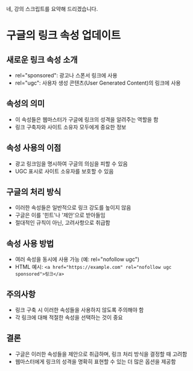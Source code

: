 네, 강의 스크립트를 요약해 드리겠습니다.

# 구글의 링크 속성 업데이트

## 새로운 링크 속성 소개

- rel="sponsored": 광고나 스폰서 링크에 사용
- rel="ugc": 사용자 생성 콘텐츠(User Generated Content)의 링크에 사용

## 속성의 의미

- 이 속성들은 웹마스터가 구글에 링크의 성격을 알려주는 역할을 함
- 링크 구축자와 사이트 소유자 모두에게 중요한 정보

## 속성 사용의 이점

- 광고 링크임을 명시하여 구글의 의심을 피할 수 있음
- UGC 표시로 사이트 소유자를 보호할 수 있음

## 구글의 처리 방식

- 이러한 속성들은 일반적으로 링크 강도를 높이지 않음
- 구글은 이를 '힌트'나 '제안'으로 받아들임
- 절대적인 규칙이 아닌, 고려사항으로 취급함

## 속성 사용 방법

- 여러 속성을 동시에 사용 가능 (예: rel="nofollow ugc")
- HTML 예시: `<a href="https://example.com" rel="nofollow ugc sponsored">링크</a>`

## 주의사항

- 링크 구축 시 이러한 속성들을 사용하지 않도록 주의해야 함
- 각 링크에 대해 적절한 속성을 선택하는 것이 중요

## 결론

- 구글은 이러한 속성들을 제안으로 취급하며, 링크 처리 방식을 결정할 때 고려함
- 웹마스터에게 링크의 성격을 명확히 표현할 수 있는 더 많은 옵션을 제공함
